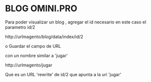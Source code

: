 # BLOG OMINI.PRO



Para poder visualizar un blog , agregar el id necesario en este caso el parametro id/2

http://urlmagento/blog/data/index/id/2


o Guardar el campo de URL

con un nombre similar a 'jugar'

http://urlmagento/jugar 

Que es un URL 'rewrite' de id/2 que apunta a la uri 'jugar'








